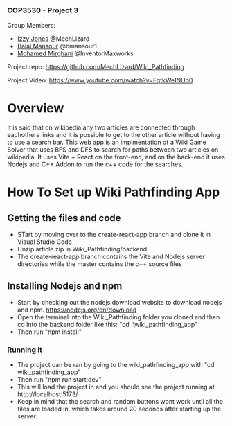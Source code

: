 ### COP3530 - Project 3

Group Members:
- [Izzy Jones](https://github.com/MechLizard) @MechLizard
- [Balal Mansour](https://github.com/bmansour1) @bmansour1
- [Mohamed Mirghani](https://github.com/InventorMaxworks) @InventorMaxworks

Project repo: https://github.com/MechLizard/Wiki_Pathfinding

Project Video: https://www.youtube.com/watch?v=FqtkWeINUo0

# Overview
It is said that on wikipedia any two articles are connected through eachothers links and it is possible to get to the other article without having to use a search bar. This web app is an implmentation of a Wiki Game Solver that uses BFS and DFS to search for paths between two articles on wikipedia. It uses Vite + React on the front-end, and on the back-end it uses Nodejs and C++ Addon to run the c++ code for the searches.

# How To Set up Wiki Pathfinding App

## Getting the files and code
- STart by moving over to the create-react-app branch and clone it in Visual Studio Code
- Unzip article.zip in Wiki_Pathfinding/backend 
- The create-react-app branch contains the Vite and Nodejs server directories while the master contains the c++ source files

## Installing Nodejs and npm
- Start by checking out the nodejs download website to download nodejs and npm. https://nodejs.org/en/download
- Open the terminal into the Wiki_Pathfinding folder you cloned and then cd into the backend folder like this: "cd .\wiki_pathfinding_app\"
- Then run "npm install"

### Running it
- The project can be ran by going to the wiki_pathfinding_app with "cd wiki_pathfinding_app"
- Then run "npm run start:dev"
- This will load the project in and you should see the project running at http://localhost:5173/
- Keep in mind that the search and random buttons wont work until all the files are loaded in, which takes around 20 seconds after starting up the server.

